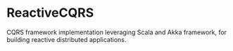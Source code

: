 # ReactiveCQRS
CQRS framework implementation leveraging Scala and Akka framework, for building reactive distributed applications.
